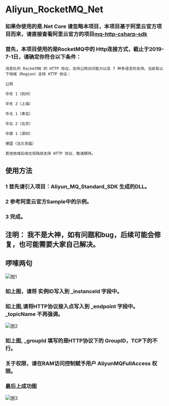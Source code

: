 # Aliyun_RocketMQ_Net

### 如果你使用的是.Net Core 请忽略本项目，本项目基于阿里云官方项目而来，请直接查看阿里云官方的项目[mq-http-csharp-sdk](https://github.com/aliyunmq/mq-http-csharp-sdk)

### 首先，本项目使用的是RocketMQ中的 Http连接方式，截止于2019-7-1日，请确定你符合以下条件：
~~~
消息队列 RocketMQ 的 HTTP 协议，支持公网访问能力以及 7 种多语言的支持。当前有以下地域（Region）支持 HTTP 协议：

公网

华东 1（杭州）

华东 2（上海）

华北 1（青岛）

华北 2（北京）

华南 1（深圳）

德国（法兰克福）

其他地域后续也将陆续支持 HTTP 协议，敬请期待。
~~~


## 使用方法

### 1 首先请引入项目：Aliyun_MQ_Standard_SDK 生成的DLL。
### 2 参考阿里云官方Sample中的示例。
### 3 完成。

## 注明： 我不是大神，如有问题和bug，后续可能会修复，也可能需要大家自己解决。

## 啰嗦两句



![图1](https://github.com/zhanglilong23/Aliyun_RocketMQ_Net/blob/master/imgs/1.png)

### 如上图，请将 实例ID写入到 _instanceId 字段中。

### 如上图,请将HTTP协议接入点写入到 _endpoint 字段中。 _topicName 不再强调。




![图2](https://github.com/zhanglilong23/Aliyun_RocketMQ_Net/blob/master/imgs/2.png)


### 如上图, _groupId 填写的是HTTP协议下的 GroupID，TCP下的不行。

### 关于权限，请在RAM访问控制赋予用户 AliyunMQFullAccess 权限。

### 最后上成功图

![图3](https://github.com/zhanglilong23/Aliyun_RocketMQ_Net/blob/master/imgs/mqtest.png)




